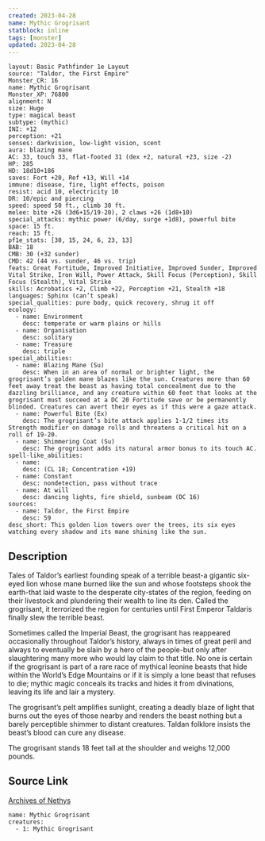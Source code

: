 ```yaml
---
created: 2023-04-28
name: Mythic Grogrisant
statblock: inline
tags: [monster]
updated: 2023-04-28
---
```

```statblock
layout: Basic Pathfinder 1e Layout
source: "Taldor, the First Empire"
Monster_CR: 16
name: Mythic Grogrisant
Monster_XP: 76800
alignment: N
size: Huge
type: magical beast
subtype: (mythic)
INI: +12
perception: +21
senses: darkvision, low-light vision, scent
aura: blazing mane
AC: 33, touch 33, flat-footed 31 (dex +2, natural +23, size -2)
HP: 285
HD: 18d10+186
saves: Fort +20, Ref +13, Will +14
immune: disease, fire, light effects, poison
resist: acid 10, electricity 10
DR: 10/epic and piercing
speed: speed 50 ft., climb 30 ft.
melee: bite +26 (3d6+15/19-20), 2 claws +26 (1d8+10)
special_attacks: mythic power (6/day, surge +1d8), powerful bite
space: 15 ft.
reach: 15 ft.
pf1e_stats: [30, 15, 24, 6, 23, 13]
BAB: 18
CMB: 30 (+32 sunder)
CMD: 42 (44 vs. sunder, 46 vs. trip)
feats: Great Fortitude, Improved Initiative, Improved Sunder, Improved Vital Strike, Iron Will, Power Attack, Skill Focus (Perception), Skill Focus (Stealth), Vital Strike
skills: Acrobatics +2, Climb +22, Perception +21, Stealth +18
languages: Sphinx (can’t speak)
special_qualities: pure body, quick recovery, shrug it off
ecology:
  - name: Environment
    desc: temperate or warm plains or hills
  - name: Organisation
    desc: solitary
  - name: Treasure
    desc: triple
special_abilities:
  - name: Blazing Mane (Su)
    desc: When in an area of normal or brighter light, the grogrisant’s golden mane blazes like the sun. Creatures more than 60 feet away treat the beast as having total concealment due to the dazzling brilliance, and any creature within 60 feet that looks at the grogrisant must succeed at a DC 20 Fortitude save or be permanently blinded. Creatures can avert their eyes as if this were a gaze attack.
  - name: Powerful Bite (Ex)
    desc: The grogrisant’s bite attack applies 1-1/2 times its Strength modifier on damage rolls and threatens a critical hit on a roll of 19-20.
  - name: Shimmering Coat (Su)
    desc: The grogrisant adds its natural armor bonus to its touch AC.
spell-like_abilities:
  - name:
    desc: (CL 18; Concentration +19)
  - name: Constant
    desc: nondetection, pass without trace
  - name: At will
    desc: dancing lights, fire shield, sunbeam (DC 16)
sources:
  - name: Taldor, the First Empire
    desc: 59
desc_short: This golden lion towers over the trees, its six eyes watching every shadow and its mane shining like the sun.
```
## Description
Tales of Taldor’s earliest founding speak of a terrible beast-a gigantic six-eyed lion whose mane burned like the sun and whose footsteps shook the earth-that laid waste to the desperate city-states of the region, feeding on their livestock and plundering their wealth to line its den. Called the grogrisant, it terrorized the region for centuries until First Emperor Taldaris finally slew the terrible beast.

 Sometimes called the Imperial Beast, the grogrisant has reappeared occasionally throughout Taldor’s history, always in times of great peril and always to eventually be slain by a hero of the people-but only after slaughtering many more who would lay claim to that title. No one is certain if the grogrisant is part of a rare race of mythical leonine beasts that hide within the World’s Edge Mountains or if it is simply a lone beast that refuses to die; mythic magic conceals its tracks and hides it from divinations, leaving its life and lair a mystery.

 The grogrisant’s pelt amplifies sunlight, creating a deadly blaze of light that burns out the eyes of those nearby and renders the beast nothing but a barely perceptible shimmer to distant creatures. Taldan folklore insists the beast’s blood can cure any disease.

 The grogrisant stands 18 feet tall at the shoulder and weighs 12,000 pounds.
## Source Link
[Archives of Nethys](https://aonprd.com/MythicMonsterDisplay.aspx?ItemName=Grogrisant)
```encounter-table
name: Mythic Grogrisant
creatures:
  - 1: Mythic Grogrisant
```
